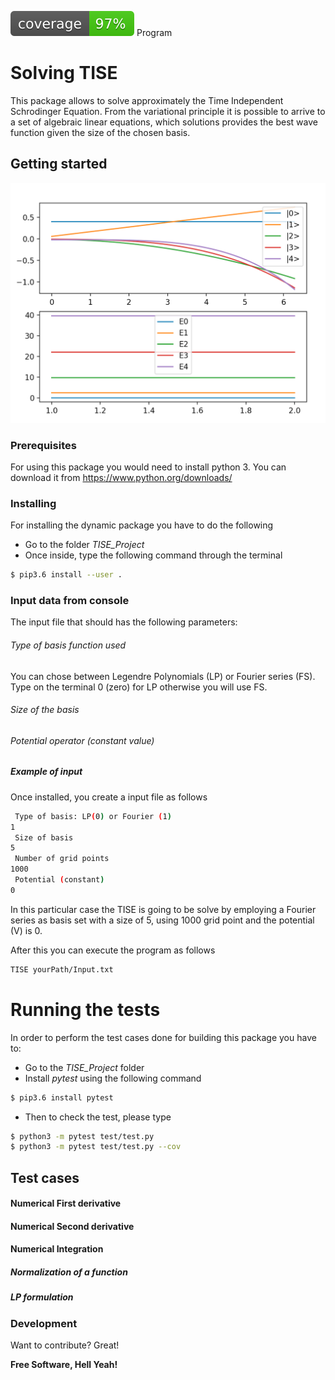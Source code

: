 ![Coverage image](./img/coverage.svg)
Program
# Solving TISE 

This package allows to solve approximately the Time Independent Schrodinger Equation. From the variational principle it is possible to arrive to a set of algebraic linear equations, which solutions provides the best wave function given the size of the chosen basis.

## Getting started
<img src = 'TISE/image.png' />

### Prerequisites
For using this package you would need to install python 3. You can download it from https://www.python.org/downloads/

### Installing

For installing the dynamic package you have to do the following
- Go to the folder *TISE_Project*
- Once inside, type the following command through the terminal
```sh
$ pip3.6 install --user .
```

### Input data from console

The input file that should has the following parameters:

######  Type of basis function used 
You can chose between Legendre Polynomials (LP) or Fourier series (FS). Type on the terminal 0 (zero) for LP otherwise you will use FS.
######  Size of the basis
######  Potential operator (constant value)


##### Example of input
Once installed, you create a input file as follows 
```sh
 Type of basis: LP(0) or Fourier (1)
1
 Size of basis
5
 Number of grid points
1000
 Potential (constant)
0
```
In this particular case the TISE is going to be solve by employing a Fourier series as basis set with a size of 5, using 1000 grid point and the potential (V) is 0. 

After this you can execute the program as follows
```sh
TISE yourPath/Input.txt
```

# Running the tests
In order to perform the test cases done for building this package you have to:
- Go to the *TISE_Project* folder
- Install *pytest* using the following command
```sh
$ pip3.6 install pytest
```
- Then to check the test, please type
```sh
$ python3 -m pytest test/test.py
$ python3 -m pytest test/test.py --cov
```

## Test cases

#### Numerical First derivative

#### Numerical Second derivative

#### Numerical Integration

##### Normalization of a function

##### LP formulation


### Development

Want to contribute? Great!



**Free Software, Hell Yeah!**

[//]: # (These are reference links used in the body of this note and get stripped out when the markdown processor does its job. There is no need to format nicely because it shouldn't be seen. Thanks SO - http://stackoverflow.com/questions/4823468/store-comments-in-markdown-syntax)


[dill]: <https://github.com/joemccann/dillinger>
[git-repo-url]: <https://github.com/joemccann/dillinger.git>
[john gruber]: <http://daringfireball.net>
[df1]: <http://daringfireball.net/projects/markdown/>
[markdown-it]: <https://github.com/markdown-it/markdown-it>
[Ace Editor]: <http://ace.ajax.org>
[node.js]: <http://nodejs.org>
[Twitter Bootstrap]: <http://twitter.github.com/bootstrap/>
[jQuery]: <http://jquery.com>
[@tjholowaychuk]: <http://twitter.com/tjholowaychuk>
[express]: <http://expressjs.com>
[AngularJS]: <http://angularjs.org>
[Gulp]: <http://gulpjs.com>

[PlDb]: <https://github.com/joemccann/dillinger/tree/master/plugins/dropbox/README.md>
[PlGh]: <https://github.com/joemccann/dillinger/tree/master/plugins/github/README.md>
[PlGd]: <https://github.com/joemccann/dillinger/tree/master/plugins/googledrive/README.md>
[PlOd]: <https://github.com/joemccann/dillinger/tree/master/plugins/onedrive/README.md>
[PlMe]: <https://github.com/joemccann/dillinger/tree/master/plugins/medium/README.md>
[PlGa]: <https://github.com/RahulHP/dillinger/blob/master/plugins/googleanalytics/README.md>


